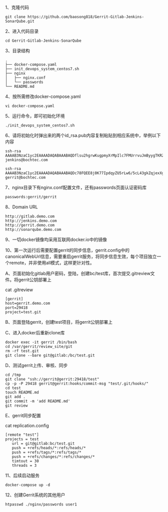 1、克隆代码
   ```
   git clone https://github.com/baosong818/Gerrit-Gitlab-Jenkins-SonarQube.git
   ```
2、进入代码目录
   ```
   cd Gerrit-Gitlab-Jenkins-SonarQube
   ```

3、目录结构
   ```
   .
   ├── docker-compose.yaml
   ├── init_devops_system_centos7.sh
   ├── nginx
   │   ├── nginx.conf
   │   └── passwords
   └── README.md
   ```

4、按所需修改docker-compose.yaml
   ```
   vi docker-compose.yaml
   ```


5、运行命令，即可初始化环境
   ```
   ./init_devops_system_centos7.sh
   ```

6、请将初始化时弹出来的两个id_rsa.pub内容复制粘贴到相应系统中，举例以下内容
   ```
   ssh-rsa AAAAB3NzaC1yc2EAAAADAQABAAABAQDflsu2hgrwKugpmyXrMpIlc7FMUrrvuJmByygTKRZVYpOoznoXJWWZY2sbx2gznDlxom9vGxBdtg9N6RUFqEg14S1tsyC5exWaXM6Mnhfj57l02W9Oamq2x/JpqsPBpaiurCg9PhcVQbm6ljM7MVAK5hl8FjWArd44VXxFKXLoFdmeSkGHUJ6kQCSgIuN/Hi0ZD/BdOnjwevLrypCYxTf+/+ivMoL+Lj7pCJXpc5hF1LLebjzhrLTDDyKC3i1OacsTL86+/h386FmURyS/wZoxxVEY8G0uqm0uBrrGlE/0h5Ht94ssTQUyLvrcgTYSGQAWBEk/7nqAK6PK+rEYIwR9 jenkins@bochtec.com
   ```
   ```
   ssh-rsa AAAAB3NzaC1yc2EAAAADAQABAAABAQDc78FQEE8j0K77IpdqyZU5rLw6/5cL43gkZqjexXg6Kr8/j8h6gCaX3rciYng9ocEfWSVI93ONEkihcGrb1/8h2AS9reT+dTnAg2ffdXKkoY7sOc5HehRmIlM+w5SSOOUKhBjU+rqKlzyjirDZJ7Sf9MzwtmYWcCd3g8f/S99wFFEcVR9jwVbaox7JTX923QSCtzq7PYTPwRYTjmb4RNn1BsCG6FMBif6JDk1wgVnt1BOQ9CU9mPgA6uxtC9ShX8U7RYytBHerbbNMCtmarfIbNgUW7vcSWPAVnZIAAkT6AadynaqYJrW++8Z5FWNzK+KEz9Bgkr6rACnx1eoEDjy1 gerrit@bochtec.com
   ```

7、nginx目录下有nginx.conf配置文件，还有passwords页面认证密码库
   ```
   passwords:gerrit/gerrit
   ```
 
8、Domain URL
   ```
   http://gitlab.demo.com
   http://jenkins.demo.com
   http://gerrit.demo.com
   http://sonarqube.demo.com
   ```

9、一切docker镜像均采用互联网docker.io中的镜像

10、第一次运行后需要配置gerrit的同步信息，gerrit.config中的canonicalWebUrl信息，需要重启gerrit服务，将同步信息生效，每个项目独立一个remote，并非使用all模式，这样更针对性。

   A、页面初始化gitlab用户密码，登陆，创建bc/test库，首次提交.gitreview文件。将gerrit公钥部署上

   cat .gitreview
   ```
   [gerrit]
   host=gerrit.demo.com
   port=29418
   project=test.git
   ```

   B、页面登陆gerrit，创建test项目，将gerrit公钥部署上

   C、进入docker后重新clone库
   ```
   docker exec -it gerrit /bin/bash
   cd /var/gerrit/review_site/git
   rm -rf test.git
   git clone --bare git@gitlab:/bc/test.git
   ```
   
   D、测试gerrit上传、审核、同步
   ```
   cd /tmp
   git clone "ssh://gerrit@gerrit:29418/test"
   cp -p -P 29418 gerrit@gerrit:hooks/commit-msg "test/.git/hooks/"
   cd test
   touch README.md
   git add .
   git commit -m 'add README.md'
   git review
   ```
   
   E、gerrit同步配置
   
   cat replication.config
   ```
   [remote "test"]
   projects = test
      url = git@gitlab:bc/test.git
      push = +refs/heads/*:refs/heads/*
      push = +refs/tags/*:refs/tags/*
      push = +refs/changes/*:refs/changes/*
      timtout = 30
      threads = 3
   ```

11、后续启动服务
   ```
   docker-compose up -d
   ```

12、创建Gerrit系统的其他用户
   ```
   htpasswd ./nginx/passwords user1
   ```
